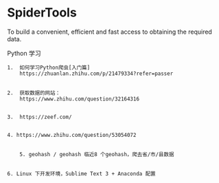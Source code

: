 # SpiderTools
To build a convenient, efficient and fast access to obtaining the required data.


Python 学习

	1.  如何学习Python爬虫[入门篇]
		https://zhuanlan.zhihu.com/p/21479334?refer=passer  

	
	2.  获取数据的网站：
		https://www.zhihu.com/question/32164316
	

	3.  https://zeef.com/


	4. https://www.zhihu.com/question/53054072


        5. geohash / geohash 临近8 个geohash，爬去省/市/县数据 
	
	
	6. Linux 下开发环境，Sublime Text 3 + Anaconda 配置
  
